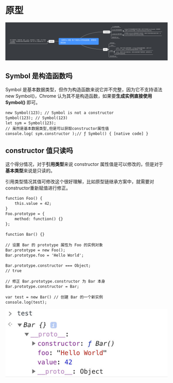 # 原型

![avatar](./img/5-1.jpeg)

## Symbol 是构造函数吗

Symbol 是基本数据类型，但作为构造函数来说它并不完整，因为它不支持语法 new Symbol()，Chrome 认为其不是构造函数，如果要**生成实例直接使用 Symbol()** 即可。

~~~创建symbol
new Symbol(123); // Symbol is not a constructor
Symbol(123); // Symbol(123)
let sym = Symbol(123);
// 虽然是基本数据类型,但是可以获取constructor属性值
console.log( sym.constructor );// ƒ Symbol() { [native code] }
~~~

## constructor 值只读吗

这个得分情况，对于**引用类型**来说 constructor 属性值是可以修改的，但是对于**基本类型**来说是只读的。

引用类型情况其值可修改这个很好理解，比如原型链继承方案中，就需要对 constructor重新赋值进行修正。

~~~修改constructor
function Foo() {
    this.value = 42;
}
Foo.prototype = {
    method: function() {}
};

function Bar() {}

// 设置 Bar 的 prototype 属性为 Foo 的实例对象
Bar.prototype = new Foo();
Bar.prototype.foo = 'Hello World';

Bar.prototype.constructor === Object;
// true

// 修正 Bar.prototype.constructor 为 Bar 本身
Bar.prototype.constructor = Bar;

var test = new Bar() // 创建 Bar 的一个新实例
console.log(test);
~~~

![avatar](./img/5-1-1.jpeg)
